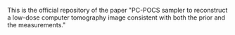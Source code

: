 This is the official repository of the paper "PC-POCS sampler to reconstruct a low-dose computer tomography image consistent with both the prior and the measurements."
